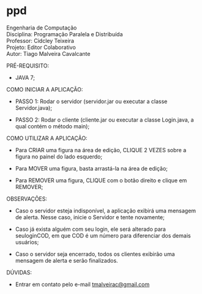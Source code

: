 ppd
===

Engenharia de Computação   
Disciplina: Programação Paralela e Distribuída  
Professor: Cidcley Teixeira  
Projeto: Editor Colaborativo  
Autor: Tiago Malveira Cavalcante  

PRÉ-REQUISITO:

- JAVA 7;


COMO INICIAR A APLICAÇÃO:

- PASSO 1: Rodar o servidor (servidor.jar ou executar a classe Servidor.java);

- PASSO 2: Rodar o cliente (cliente.jar ou executar a classe Login.java, a qual contém o método main);


COMO UTILIZAR A APLICAÇÃO:

- Para CRIAR uma figura na área de edição, CLIQUE 2 VEZES sobre a figura no painel do lado esquerdo;

- Para MOVER uma figura, basta arrastá-la na área de edição;

- Para REMOVER uma figura, CLIQUE com o botão direito e clique em REMOVER;


OBSERVAÇÕES:

- Caso o servidor esteja indisponível, a aplicação exibirá uma mensagem de alerta. Nesse caso, inicie o Servidor e tente novamente;

- Caso já exista alguém com seu login, ele será alterado para seuloginCOD, em que COD é um número para diferenciar dos demais usuários;

- Caso o servidor seja encerrado, todos os clientes exibirão uma mensagem de alerta e serão finalizados.


DÚVIDAS:

- Entrar em contato pelo e-mail tmalveirac@gmail.com

